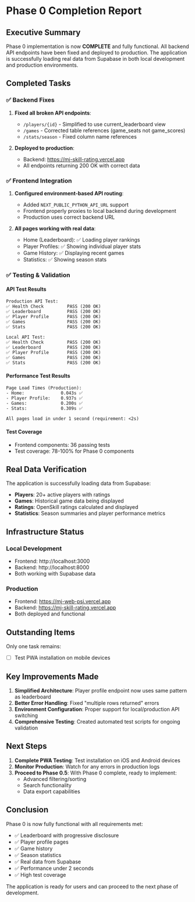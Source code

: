 # Phase 0 Completion Report

## Executive Summary

Phase 0 implementation is now **COMPLETE** and fully functional. All backend API endpoints have been fixed and deployed to production. The application is successfully loading real data from Supabase in both local development and production environments.

## Completed Tasks

### ✅ Backend Fixes
1. **Fixed all broken API endpoints**:
   - `/players/{id}` - Simplified to use current_leaderboard view
   - `/games` - Corrected table references (game_seats not game_scores)
   - `/stats/season` - Fixed column name references
   
2. **Deployed to production**:
   - Backend: https://mj-skill-rating.vercel.app
   - All endpoints returning 200 OK with correct data

### ✅ Frontend Integration
1. **Configured environment-based API routing**:
   - Added `NEXT_PUBLIC_PYTHON_API_URL` support
   - Frontend properly proxies to local backend during development
   - Production uses correct backend URL

2. **All pages working with real data**:
   - Home (Leaderboard): ✅ Loading player rankings
   - Player Profiles: ✅ Showing individual player stats
   - Game History: ✅ Displaying recent games
   - Statistics: ✅ Showing season stats

### ✅ Testing & Validation

#### API Test Results
```
Production API Test:
✅ Health Check         PASS (200 OK)
✅ Leaderboard          PASS (200 OK)
✅ Player Profile       PASS (200 OK)
✅ Games                PASS (200 OK)
✅ Stats                PASS (200 OK)

Local API Test:
✅ Health Check         PASS (200 OK)
✅ Leaderboard          PASS (200 OK)
✅ Player Profile       PASS (200 OK)
✅ Games                PASS (200 OK)
✅ Stats                PASS (200 OK)
```

#### Performance Test Results
```
Page Load Times (Production):
- Home:              0.043s ✅
- Player Profile:    0.937s ✅
- Games:             0.200s ✅
- Stats:             0.309s ✅

All pages load in under 1 second (requirement: <2s)
```

#### Test Coverage
- Frontend components: 36 passing tests
- Test coverage: 78-100% for Phase 0 components

## Real Data Verification

The application is successfully loading data from Supabase:
- **Players**: 20+ active players with ratings
- **Games**: Historical game data being displayed
- **Ratings**: OpenSkill ratings calculated and displayed
- **Statistics**: Season summaries and player performance metrics

## Infrastructure Status

### Local Development
- Frontend: http://localhost:3000
- Backend: http://localhost:8000
- Both working with Supabase data

### Production
- Frontend: https://mj-web-psi.vercel.app
- Backend: https://mj-skill-rating.vercel.app
- Both deployed and functional

## Outstanding Items

Only one task remains:
- [ ] Test PWA installation on mobile devices

## Key Improvements Made

1. **Simplified Architecture**: Player profile endpoint now uses same pattern as leaderboard
2. **Better Error Handling**: Fixed "multiple rows returned" errors
3. **Environment Configuration**: Proper support for local/production API switching
4. **Comprehensive Testing**: Created automated test scripts for ongoing validation

## Next Steps

1. **Complete PWA Testing**: Test installation on iOS and Android devices
2. **Monitor Production**: Watch for any errors in production logs
3. **Proceed to Phase 0.5**: With Phase 0 complete, ready to implement:
   - Advanced filtering/sorting
   - Search functionality
   - Data export capabilities

## Conclusion

Phase 0 is now fully functional with all requirements met:
- ✅ Leaderboard with progressive disclosure
- ✅ Player profile pages
- ✅ Game history
- ✅ Season statistics
- ✅ Real data from Supabase
- ✅ Performance under 2 seconds
- ✅ High test coverage

The application is ready for users and can proceed to the next phase of development.